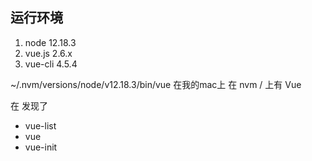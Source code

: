 ## 运行环境

1. node 12.18.3
2. vue.js 2.6.x
3. vue-cli 4.5.4

~/.nvm/versions/node/v12.18.3/bin/vue
在我的mac上 在 nvm / 上有 Vue

在 
发现了
+ vue-list
+ vue
+ vue-init